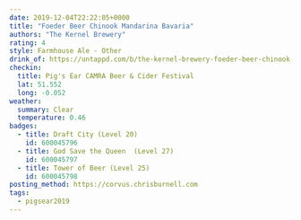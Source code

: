 ```yaml
---
date: 2019-12-04T22:22:05+0000
title: "Foeder Beer Chinook Mandarina Bavaria"
authors: "The Kernel Brewery"
rating: 4
style: Farmhouse Ale - Other
drink_of: https://untappd.com/b/the-kernel-brewery-foeder-beer-chinook-mandarina-bavaria/3435342
checkin:
  title: Pig's Ear CAMRA Beer & Cider Festival
  lat: 51.552
  long: -0.052
weather:
  summary: Clear
  temperature: 0.46
badges:
  - title: Draft City (Level 20)
    id: 600045796
  - title: God Save the Queen  (Level 27)
    id: 600045797
  - title: Tower of Beer (Level 25)
    id: 600045798
posting_method: https://corvus.chrisburnell.com
tags:
  - pigsear2019
---
```


